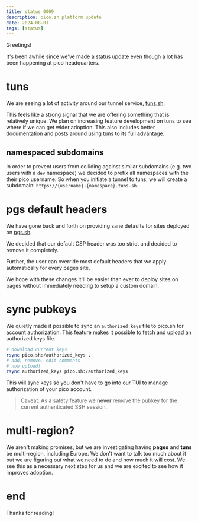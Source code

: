 ```yaml
---
title: status 0009
description: pico.sh platform update
date: 2024-08-01
tags: [status]
---
```


Greetings!

It's been awhile since we've made a status update even though a lot has been
happening at pico headquarters.

# tuns

We are seeing a lot of activity around our tunnel service,
[tuns.sh](https://pico.sh/tuns).

This feels like a strong signal that we are offering something that is
relatively unique. We plan on increasing feature development on tuns to see
where if we can get wider adoption. This also includes better documentation and
posts around using tuns to its full advantage.

## namespaced subdomains

In order to prevent users from colliding against similar subdomains (e.g. two
users with a `dev` namespace) we decided to prefix all namespaces with the their
pico username. So when you initiate a tunnel to tuns, we will create a
subdomain: `https://{username}-{namespace}.tuns.sh`.

# pgs default headers

We have gone back and forth on providing sane defaults for sites deployed on
[pgs.sh](https://pico.sh/pgs).

We decided that our default CSP header was too strict and decided to remove it
completely.

Further, the user can override most default headers that we apply automatically
for every pages site.

We hope with these changes it'll be easier than ever to deploy sites on pages
without immediately needing to setup a custom domain.

# sync pubkeys

We quietly made it possible to sync an `authorized_keys` file to pico.sh for
account authorization. This feature makes it possible to fetch and upload an
authorized keys file.

```bash
# download current keys
rsync pico.sh:/authorized_keys .
# add, remove, edit comments
# now upload!
rsync authorized_keys pico.sh:/authorized_keys
```

This will sync keys so you don't have to go into our TUI to manage authorization
of your pico account.

> Caveat: As a safety feature we **never** remove the pubkey for the current
> authenticated SSH session.

# multi-region?

We aren't making promises, but we are investigating having **pages** and
**tuns** be multi-region, including Europe. We don't want to talk too much about
it but we are figuring out what we need to do and how much it will cost. We see
this as a necessary next step for us and we are excited to see how it improves
adoption.

# end

Thanks for reading!

